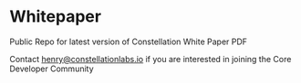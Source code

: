 # Whitepaper
Public Repo for latest version of Constellation White Paper PDF

Contact henry@constellationlabs.io if you are interested in joining the Core Developer Community 